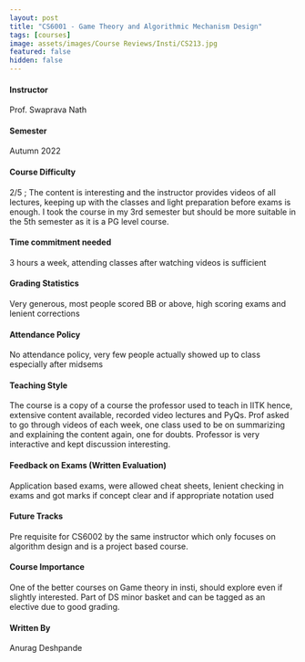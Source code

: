 ```yaml
---
layout: post
title: "CS6001 - Game Theory and Algorithmic Mechanism Design"
tags: [courses]
image: assets/images/Course Reviews/Insti/CS213.jpg
featured: false
hidden: false
---
```


#### Instructor
Prof. Swaprava Nath

#### Semester
Autumn 2022

#### Course Difficulty
2/5 ; The content is interesting and the instructor provides videos of all lectures, keeping up with the classes and light preparation before exams is enough. I took the course in my 3rd semester but should be more suitable in the 5th semester as it is a PG level course.

#### Time commitment needed
3 hours a week, attending classes after watching videos is sufficient 

#### Grading Statistics
Very generous, most people scored BB or above, high scoring exams and lenient corrections

#### Attendance Policy
No attendance policy, very few people actually showed up to class especially after midsems

#### Teaching Style
The course is a copy of a course the professor used to teach in IITK hence, extensive content available, recorded video lectures and PyQs. Prof asked to go through videos of each week, one class used to be on summarizing and explaining the content again, one for doubts. Professor is very interactive and kept discussion interesting.

#### Feedback on Exams (Written Evaluation)
Application based exams, were allowed cheat sheets, lenient checking in exams and got marks if concept clear and if appropriate notation used

#### Future Tracks
Pre requisite for CS6002 by the same instructor which only focuses on algorithm design and is a project based course.

#### Course Importance
One of the better courses on Game theory in insti, should explore even if slightly interested. Part of DS minor basket and can be tagged as an elective due to good grading.

#### Written By
Anurag Deshpande

